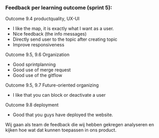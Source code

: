 ### Feedback per learning outcome (sprint 5):

Outcome 9.4 productquality, UX-UI

- I like the map, it is exactly what I want as a user.
- Nice feedback (the info messages)
- Directly send user to the topic after creating topic
- Improve responsiveness

Outcome 9.5, 9.6 Organization

- Good sprintplanning
- Good use of merge request
- Good use of the gitflow

Outcome 9.5, 9.7 Future-oriented organizing

- I like that you can block or deactivate a user

Outcome 9.8 deployment

- Good that you guys have deployed the website.

Wij gaan als team de feedback die wij hebben gekregen analyseren en kijken hoe wat dat kunnen toepassen in ons product.
